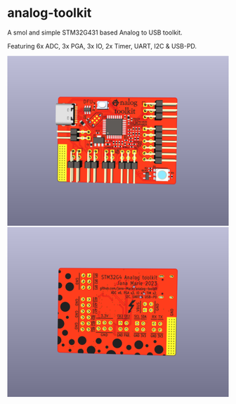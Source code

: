 # analog-toolkit
A smol and simple STM32G431 based Analog to USB toolkit.

Featuring 6x ADC, 3x PGA, 3x IO, 2x Timer, UART, I2C & USB-PD.

![](front.png)
![](back.png)
